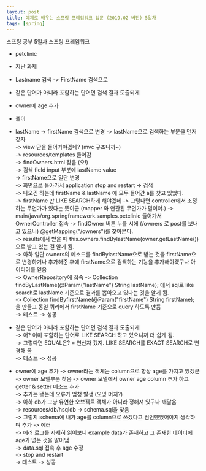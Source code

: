 ```yaml
---
layout: post
title: 예제로 배우는 스프링 프레임워크 입문 (2019.02 버전) 5일차
tags: [spring]
---
```


스프링 공부 5일차 스프링 프레임워크 

 - petclinic

 
 - 지난 과제 
 - Lastname 검색 -> FirstName 검색으로
 - 같은 단어가 아니라 포함하는 단어면 검색 결과 도출되게
 - owner에 age 추가


 - 풀이 
 - lastName -> firstName 검색으로 변경 
        -> lastName으로 검색하는 부분을 먼저 찾자  
        -> view 단을 들어가야겠네? (mvc 구조니까~)  
        -> resources/templates 들어감  
        -> findOwners.html 찾음 (오!)  
        -> 검색 field input 부분에 lastName value  
        -> firstName으로 일단 변경  
        -> 화면으로 돌아가서 application stop and restart -> 검색  
        -> 나오긴 하는데 firstName & lastName 에 모두 들어간 a를 찾고 있었다.  
        -> firstName 만 LIKE SEARCH하게 해야겠네 
        -> 그렇다면 controller에서 조정하는 무언가가 있다는 뜻이군 (mapper 와 연관된 무언가가 말이야.) 
        -> main/java/org.springframework.samples.petclinic 들어가서 OwnerController 접속 
        -> findOwner 버튼 누를 시에 (/owners 로 post를 보내고 있으니) @getMapping("/owners")를 찾아본다.  
        -> results에서 받을 때 this.owners.findBylastName(owner.getLastName())으로 받고 있는 걸 알게 됨.  
        -> 아하 일단 owners의 메소드를 findBylastName으로 받는 것을 firstName으로 변경하거나 추가해준 후에 firstName으로 검색하는 기능을 추가해야겠구나 아이디어를 얻음  
        -> OwnerRepository에 접속 -> Collection<Owner> findByLastName(@Param("lastName") String lastName); 에서 sql로 like search로 lastName 기준으로 결과를 뽑아오고 있다는 것을 알게 됨.  
        -> Collection<Owner> findByfirstName(@Param("firstName") String firstName); 을 만들고 동일 쿼리에서 firstName 기준으로 query 하도록 만듬  
        -> 테스트 -> 성공  
    
 - 같은 단어가 아니라 포함하는 단어면 검색 결과 도출되게  
        -> 어? 이미 포함하는 단어로 LIKE SEARCH 하고 있으니까 더 쉽게 됨.  
        -> 그렇다면 EQUAL은? = 연산자 겠지. LIKE SEARCH를 EXACT SEARCH로 변경해 봄  
        -> 테스트 -> 성공  
        
 - owner에 age 추가
        -> owner라는 객체는 column으로 항상 age를 가지고 있겠군  
        -> owner 모델부분 찾음 -> owner 모델에서 owner age column 추가 하고 getter & setter 메소드 추가  
        -> 추가는 됐는데 오류가 엄청 발생 (오잉 머지?)  
        -> 아하 db가 그냥 유연한 오브젝트 객체가 아니라 정해져 있구나 깨달음  
        -> resources/db/hsqldb -> schema.sql을 찾음  
        -> 그렇지 schema에 내가 age를 column으로 쓰겠다고 선언했었어야지 생각하며 추가 -> 에러  
        -> 에러 로그를 자세히 읽어보니 example data가 존재하고 그 존재한 데이터에 age가 없는 것을 알아냄  
        -> data.sql 접속 후 age 수정  
        -> stop and restart  
        -> 테스트 -> 성공  